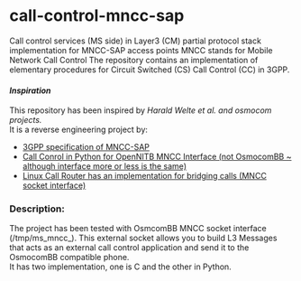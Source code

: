 # call-control-mncc-sap
Call control services (MS side) in Layer3 (CM) partial protocol stack implementation for MNCC-SAP access points
MNCC stands for Mobile Network Call Control
The repository contains an implementation of elementary procedures for Circuit Switched (CS) Call Control (CC) in 3GPP. <br>
<h4><b><i> Inspiration </i></b></h4>
This repository has been inspired by <i> Harald Welte et al. and osmocom projects.</i><br>
It is a reverse engineering project by: <br>
<ul>
  <li>
  	<a href="http://www.etsi.org/deliver/etsi_ts/124000_124099/124007/14.00.00_60/ts_124007v140000p.pdf"> 3GPP specification of MNCC-SAP </a>
  </li>
  <li>
  	<a href="http://laforge.gnumonks.org/blog/20151202-mncc-python/"> Call Conrol in Python for OpenNITB MNCC Interface (not OsmocomBB ~ although interface more or less is the same)</a>
  </li>
  <li><a href="http://www.linux-call-router.de/">Linux Call Router has an implementation for bridging calls (MNCC socket interface)</a></li>
</ul>
<h3>Description:</h3>
The project has been tested with OsmcomBB MNCC socket interface (/tmp/ms_mncc_). This external socket allows you to build L3 Messages that acts as an external call control application and send it to the OsmocomBB compatible phone. <br>
It has two implementation, one is C and the other in Python.


 
